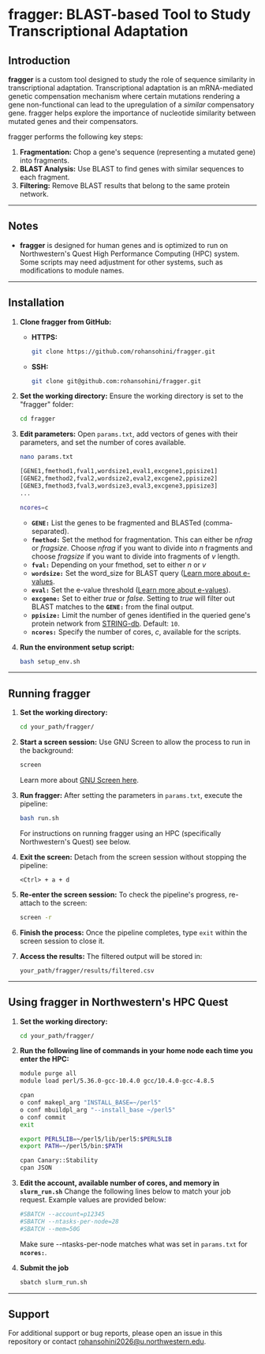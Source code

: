 # fragger: BLAST-based Tool to Study Transcriptional Adaptation

## Introduction
**fragger** is a custom tool designed to study the role of sequence similarity in transcriptional adaptation. Transcriptional adaptation is an mRNA-mediated genetic compensation mechanism where certain mutations rendering a gene non-functional can lead to the upregulation of a *similar* compensatory gene. fragger helps explore the importance of nucleotide similarity between mutated genes and their compensators.

fragger performs the following key steps:
1. **Fragmentation:** Chop a gene's sequence (representing a mutated gene) into fragments.
2. **BLAST Analysis:** Use BLAST to find genes with similar sequences to each fragment.
3. **Filtering:** Remove BLAST results that belong to the same protein network.

---

## Notes
- **fragger** is designed for human genes and is optimized to run on Northwestern's Quest High Performance Computing (HPC) system. Some scripts may need adjustment for other systems, such as modifications to module names.

---

## Installation

1. **Clone fragger from GitHub:**
   - **HTTPS:**
     ```bash
     git clone https://github.com/rohansohini/fragger.git
     ```
   - **SSH:**
     ```bash
     git clone git@github.com:rohansohini/fragger.git
     ```

2. **Set the working directory:**
   Ensure the working directory is set to the "fragger" folder:
   ```bash
   cd fragger
   ```

3. **Edit parameters:**
   Open `params.txt`, add vectors of genes with their parameters, and set the number of cores available.
   ```bash
   nano params.txt
   ```
   ```bash
   [GENE1,fmethod1,fval1,wordsize1,eval1,excgene1,ppisize1]
   [GENE2,fmethod2,fval2,wordsize2,eval2,excgene2,ppisize2]
   [GENE3,fmethod3,fval3,wordsize3,eval3,excgene3,ppisize3]
   ...
   
   ncores=c
   ```
   - **`GENE:`** List the genes to be fragmented and BLASTed (comma-separated).
   - **`fmethod:`** Set the method for fragmentation. This can either be *nfrag* or *fragsize*. Choose *nfrag* if you want to divide into *n* fragments and choose *fragsize* if you want to divide into fragments of *v* length.
   - **`fval:`** Depending on your fmethod, set to either *n* or *v*
   - **`wordsize:`** Set the word_size for BLAST query ([Learn more about e-values](https://www.metagenomics.wiki/tools/blast/default-word-size).
   - **`eval:`** Set the e-value threshold ([Learn more about e-values](https://www.ncbi.nlm.nih.gov/books/NBK279682/)).
   - **`excgene:`** Set to either *true* or *false*. Setting to *true* will filter out BLAST matches to the **`GENE:`** from the final output.
   - **`ppisize:`** Limit the number of genes identified in the queried gene's protein network from [STRING-db](https://string-db.org/). Default: `10`.
   - **`ncores:`** Specify the number of cores, *c*, available for the scripts.

4. **Run the environment setup script:**
   ```bash
   bash setup_env.sh
   ```

---

## Running fragger

1. **Set the working directory:**
   ```bash
   cd your_path/fragger/
   ```

2. **Start a screen session:**
   Use GNU Screen to allow the process to run in the background:
   ```bash
   screen
   ```
   Learn more about [GNU Screen here](https://www.gnu.org/software/screen/manual/screen.html).

3. **Run fragger:**
   After setting the parameters in `params.txt`, execute the pipeline:
   ```bash
   bash run.sh
   ```
   For instructions on running fragger using an HPC (specifically Northwestern's Quest) see below.

4. **Exit the screen:**
   Detach from the screen session without stopping the pipeline:
   ```
   <Ctrl> + a + d
   ```

5. **Re-enter the screen session:**
   To check the pipeline's progress, re-attach to the screen:
   ```bash
   screen -r
   ```

6. **Finish the process:**
   Once the pipeline completes, type `exit` within the screen session to close it.

7. **Access the results:**
   The filtered output will be stored in:
   ```
   your_path/fragger/results/filtered.csv
   ```

---

## Using fragger in Northwestern's HPC Quest

1. **Set the working directory:**
   ```bash
   cd your_path/fragger/
   ```
   
2. **Run the following line of commands in your home node each time you enter the HPC:**
   ```bash
   module purge all
   module load perl/5.36.0-gcc-10.4.0 gcc/10.4.0-gcc-4.8.5

   cpan
   o conf makepl_arg "INSTALL_BASE=~/perl5"
   o conf mbuildpl_arg "--install_base ~/perl5"
   o conf commit
   exit

   export PERL5LIB=~/perl5/lib/perl5:$PERL5LIB
   export PATH=~/perl5/bin:$PATH

   cpan Canary::Stability
   cpan JSON
   ```
   
3. **Edit the account, available number of cores, and memory in  **`slurm_run.sh`****
   Change the following lines below to match your job request. Example values are provided below:
   ```bash
   #SBATCH --account=p12345
   #SBATCH --ntasks-per-node=28
   #SBATCH --mem=50G
   ```
   Make sure --ntasks-per-node matches what was set in `params.txt` for **`ncores:`**.

4. **Submit the job**
   ```bash
   sbatch slurm_run.sh
   ```   
---

## Support
For additional support or bug reports, please open an issue in this repository or contact rohansohini2026@u.northwestern.edu.
